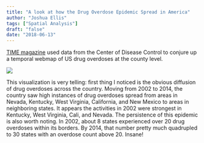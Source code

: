 ```yaml
---
title: "A look at how the Drug Overdose Epidemic Spread in America"
author: "Joshua Ellis"
tags: ["Spatial Analysis"]
draft: "false"
date: "2018-06-13"
---
```


[TIME magazine][1] used data from the Center of Disease Control to conjure up a temporal webmap of US drug overdoses at the county level. 

![](/img/Overdose_US_TIME.gif#center)

This visualization is very telling: first thing I noticed is the obvious diffusion of drug overdoses across the country. Moving from 2002 to 2014, the country saw high instances of drug overdoses spread from areas in Nevada, Kentucky, West Virginia, California, and New Mexico to areas in neighboring states. It appears the activities in 2002 were strongest in Kentucky, West Virginia, Cali, and Nevada. The persistence of this epidemic is also worth noting. In 2002, about 8 states experienced over 20 drug overdoses within its borders. By 2014, that number pretty much quadrupled to 30 states with an overdose count above 20. Insane!


[1]: http://time.com/4260798/drug-epidemic-america/
